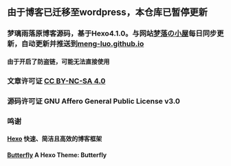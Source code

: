 ## 由于博客已迁移至wordpress，本仓库已暂停更新

### 梦璃雨落原博客源码，基于Hexo4.1.0。与网站[梦落の小屋](https://blog.dreamfall.cn)每日同步更新，自动更新并推送到[meng-luo.github.io](https://github.com/meng-luo/meng-luo.github.io)

#### 由于开启了防盗链，可能无法直接使用

### 文章许可证 [CC BY-NC-SA 4.0](https://creativecommons.org/licenses/by-nc-sa/4.0/)

### 源码许可证 **GNU Affero General Public License v3.0**

### 鸣谢

#### [Hexo](快速、简洁且高效的博客框架) 快速、简洁且高效的博客框架

#### [Butterfly](https://github.com/jerryc127/hexo-theme-butterfly) A Hexo Theme: Butterfly